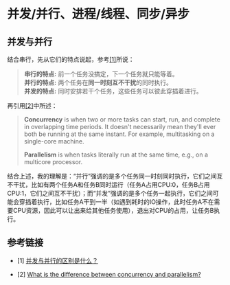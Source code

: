 # 并发/并行、进程/线程、同步/异步

## 并发与并行

结合串行，先从它们的特点说起，参考[[1]](#refer_anchor_1)所说：
> **串行的特点:** 前一个任务没搞定，下一个任务就只能等着。<br>
> **并行的特点:** 两个任务在**同一时刻互不干扰**的同时执行。<br>
> **并发的特点:** 同时安排若干个任务，这些任务可以彼此穿插着进行。<br>

再引用[[2]](#refer_anchor_2)中所述：
> **Concurrency** is when two or more tasks can start, run, and complete in overlapping time periods. It doesn't necessarily mean they'll ever both be running at the same instant. For example, multitasking on a single-core machine.
>
> **Parallelism** is when tasks literally run at the same time, e.g., on a multicore processor.

结合上述，我的理解是：“并行”强调的是多个任务同一时刻同时执行，它们之间互不干扰，比如有两个任务A和任务B同时运行（任务A占用CPU:0，任务B占用CPU:1，它们之间互不干扰）；而“并发”强调的是多个任务一起执行，它们之间可能会穿插着执行，比如任务A干到一半（如遇到耗时的IO操作，此时任务A不在需要CPU资源，因此可以让出来给其他任务使用），退出对CPU的占用，让任务B执行。

## 参考链接

<div id="refer_anchor_1"></div>

- [1] [并发与并行的区别是什么？](https://www.zhihu.com/question/33515481/answer/1559913485)

<div id="refer_anchor_2"></div>

- [2] [What is the difference between concurrency and parallelism?](https://stackoverflow.com/questions/1050222/what-is-the-difference-between-concurrency-and-parallelism)

